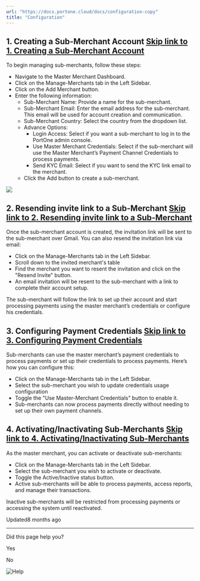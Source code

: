 ```yaml
---
url: "https://docs.portone.cloud/docs/configuration-copy"
title: "Configuration"
---
```


## 1\. Creating a Sub-Merchant Account   [Skip link to 1. Creating a Sub-Merchant Account](https://docs.portone.cloud/docs/configuration-copy\#1-creating-a-sub-merchant-account)

To begin managing sub-merchants, follow these steps:

- Navigate to the Master Merchant Dashboard.
- Click on the Manage-Merchants tab in the Left Sidebar.
- Click on the Add Merchant button.
- Enter the following information:
  - Sub-Merchant Name: Provide a name for the sub-merchant.
  - Sub-Merchant Email: Enter the email address for the sub-merchant. This email will be used for account creation and communication.
  - Sub-Merchant Country: Select the country from the dropdown list.
  - Advance Options:
    - Login Access: Select if you want a sub-merchant to log in to the PortOne admin console.
    - Use Master Merchant Credentials: Select if the sub-merchant will use the Master Merchant’s Payment Channel Credentials to process payments.
    - Send KYC Email: Select if you want to send the KYC link email to the merchant.
  - Click the Add button to create a sub-merchant.

![](https://files.readme.io/4de31efbe47307925dcda34cd9d9ce8f0622f2f301994ee598eed7c07a07514f-Screenshot_2024-09-11_at_5.47.25_PM.png)

## 2\. Resending invite link to a Sub-Merchant   [Skip link to 2. Resending invite link to a Sub-Merchant](https://docs.portone.cloud/docs/configuration-copy\#2-resending-invite-link-to-a-sub-merchant)

Once the sub-merchant account is created, the invitation link will be sent to the sub-merchant over Gmail. You can also resend the invitation link via email:

- Click on the Manage-Merchants tab in the Left Sidebar.
- Scroll down to the invited merchant's table
- Find the merchant you want to resent the invitation and click on the "Resend Invite" button.
- An email invitation will be resent to the sub-merchant with a link to complete their account setup.


The sub-merchant will follow the link to set up their account and start processing payments using the master merchant’s credentials or configure his credentials.

## 3\. Configuring Payment Credentials   [Skip link to 3. Configuring Payment Credentials](https://docs.portone.cloud/docs/configuration-copy\#3-configuring-payment-credentials)

Sub-merchants can use the master merchant’s payment credentials to process payments or set up their credentials to process payments. Here’s how you can configure this:

- Click on the Manage-Merchants tab in the Left Sidebar.
- Select the sub-merchant you wish to update credentials usage configuration
- Toggle the "Use Master-Merchant Credentials" button to enable it.
- Sub-merchants can now process payments directly without needing to set up their own payment channels.

## 4\. Activating/Inactivating Sub-Merchants   [Skip link to 4. Activating/Inactivating Sub-Merchants](https://docs.portone.cloud/docs/configuration-copy\#4-activatinginactivating-sub-merchants)

As the master merchant, you can activate or deactivate sub-merchants:

- Click on the Manage-Merchants tab in the Left Sidebar.
- Select the sub-merchant you wish to activate or deactivate.
- Toggle the Active/Inactive status button.
- Active sub-merchants will be able to process payments, access reports, and manage their transactions.


Inactive sub-merchants will be restricted from processing payments or accessing the system until reactivated.

Updated8 months ago

* * *

Did this page help you?

Yes

No

![Help](https://cdn.jsdelivr.net/gh/iamport-intl/portone-devx-chatbot-widget@production/public/chat-intro1.svg)